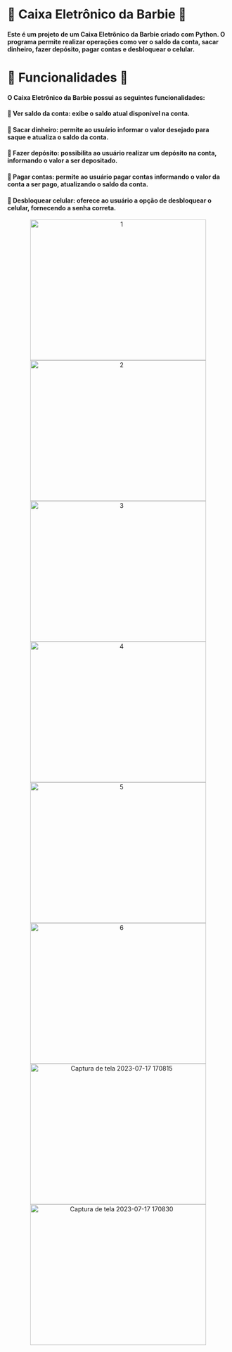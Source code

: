 # :lipstick: Caixa Eletrônico da Barbie :lipstick:
#### Este é um projeto de um Caixa Eletrônico da Barbie criado com Python. O programa permite realizar operações como ver o saldo da conta, sacar dinheiro, fazer depósito, pagar contas e desbloquear o celular.

# :lipstick: Funcionalidades :lipstick:
#### O Caixa Eletrônico da Barbie possui as seguintes funcionalidades:

#### :lipstick: Ver saldo da conta: exibe o saldo atual disponível na conta.
#### :lipstick: Sacar dinheiro: permite ao usuário informar o valor desejado para saque e atualiza o saldo da conta.
#### :lipstick: Fazer depósito: possibilita ao usuário realizar um depósito na conta, informando o valor a ser depositado.
#### :lipstick: Pagar contas: permite ao usuário pagar contas informando o valor da conta a ser pago, atualizando o saldo da conta.
#### :lipstick: Desbloquear celular: oferece ao usuário a opção de desbloquear o celular, fornecendo a senha correta.

<div align='center'>
<img width="400"  height ='320' alt="1" src="https://github.com/gothvadeer/caixa_eletronico_barbie/assets/105323748/47af96f5-6b23-487d-b90c-8159828c64cf">
<img width="400" height ='320' alt="2" src="https://github.com/gothvadeer/caixa_eletronico_barbie/assets/105323748/9732e6e0-ed97-4d88-9b40-b4b46b42990c">
</div>
<div align='center'>
<img width="400" height ='320' alt="3" src="https://github.com/gothvadeer/caixa_eletronico_barbie/assets/105323748/ef797fcb-66f7-4b14-b0d3-12b653f37488">
<img width="400" height ='320' alt="4" src="https://github.com/gothvadeer/caixa_eletronico_barbie/assets/105323748/914df8e6-3321-49da-80e9-2251212698fa">
</div>
<div align='center' >
<img width="400"  height ='320'alt="5" src="https://github.com/gothvadeer/caixa_eletronico_barbie/assets/105323748/58f079e8-27ce-4773-85ce-211a3b7eaf29">
<img width="400"  height ='320' alt="6" src="https://github.com/gothvadeer/caixa_eletronico_barbie/assets/105323748/c1c98d6e-ece5-479a-afed-37d2cac69e7f">
</div>
<div align='center'>
<img width="400" height ='320' alt="Captura de tela 2023-07-17 170815" src="https://github.com/gothvadeer/caixa_eletronico_barbie/assets/105323748/5e77bef8-4ca1-44fd-aeab-4d9214676f88">
<img width="400" height ='320' alt="Captura de tela 2023-07-17 170830" src="https://github.com/gothvadeer/caixa_eletronico_barbie/assets/105323748/bf41f914-72c3-4d38-a966-bc094fd11a78">
</div>

